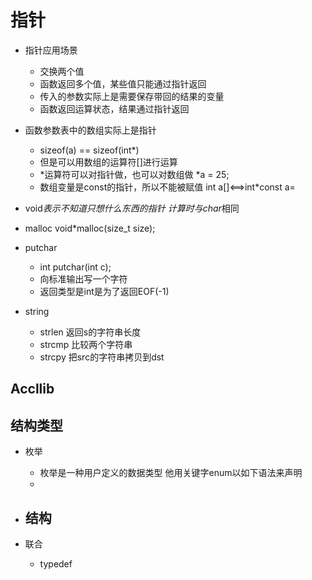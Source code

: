 # 指针

- 指针应用场景
  - 交换两个值
  - 函数返回多个值，某些值只能通过指针返回
  - 传入的参数实际上是需要保存带回的结果的变量
  - 函数返回运算状态，结果通过指针返回

- 函数参数表中的数组实际上是指针
  - sizeof(a) == sizeof(int*)
  - 但是可以用数组的运算符[]进行运算
  - *运算符可以对指针做，也可以对数组做 *a = 25;
  - 数组变量是const的指针，所以不能被赋值   int a[]<==>int*const a=

- void*表示不知道只想什么东西的指针 计算时与char*相同
- malloc void*malloc(size_t size);

- putchar
  - int putchar(int c);
  - 向标准输出写一个字符
  - 返回类型是int是为了返回EOF(-1)
- string
  - strlen 返回s的字符串长度
  - strcmp 比较两个字符串
  - strcpy 把src的字符串拷贝到dst

## Accllib

## 结构类型

- 枚举
  - 枚举是一种用户定义的数据类型 他用关键字enum以如下语法来声明
  -
- 结构
  - 

- 联合
  - typedef
  